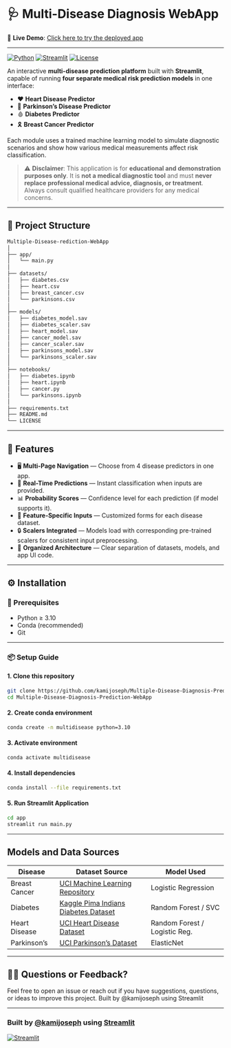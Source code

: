 # 🩺 Multi-Disease Diagnosis WebApp

🔗 **Live Demo**: [Click here to try the deployed app](https://your-deployed-app-link.streamlit.app/)

---

[![Python](https://img.shields.io/badge/Python-3.10+-blue.svg)](https://www.python.org/)
[![Streamlit](https://img.shields.io/badge/Built%20with-Streamlit-ff4b4b.svg)](https://streamlit.io/)
[![License](https://img.shields.io/badge/License-MIT-lightgrey.svg)](LICENSE)

An interactive **multi-disease prediction platform** built with **Streamlit**, capable of running **four separate medical risk prediction models** in one interface:

- ❤️ **Heart Disease Predictor**  
- 🧠 **Parkinson’s Disease Predictor**  
- 🩸 **Diabetes Predictor**  
- 🎗 **Breast Cancer Predictor**

Each module uses a trained machine learning model to simulate diagnostic scenarios and show how various medical measurements affect risk classification.

> ⚠️ **Disclaimer**: This application is for **educational and demonstration purposes only**. It is **not a medical diagnostic tool** and must **never replace professional medical advice, diagnosis, or treatment**. Always consult qualified healthcare providers for any medical concerns.

---

## 📁 Project Structure
```bash
Multiple-Disease-rediction-WebApp
│
├── app/
│   └── main.py
│
├── datasets/
│   ├── diabetes.csv
│   ├── heart.csv
│   ├── breast_cancer.csv
│   └── parkinsons.csv
│
├── models/
│   ├── diabetes_model.sav
│   ├── diabetes_scaler.sav
│   ├── heart_model.sav
│   ├── cancer_model.sav
│   ├── cancer_scaler.sav
│   ├── parkinsons_model.sav
│   └── parkinsons_scaler.sav
│
├── notebooks/
│   ├── diabetes.ipynb
│   ├── heart.ipynb
│   ├── cancer.py
│   └── parkinsons.ipynb
│
├── requirements.txt 
├── README.md
└── LICENSE
```

---

## 🚀 Features

- 🖥 **Multi-Page Navigation** — Choose from 4 disease predictors in one app.
- 🎯 **Real-Time Predictions** — Instant classification when inputs are provided.
- 📊 **Probability Scores** — Confidence level for each prediction (if model supports it).
- 🧩 **Feature-Specific Inputs** — Customized forms for each disease dataset.
- 🔒 **Scalers Integrated** — Models load with corresponding pre-trained scalers for consistent input preprocessing.
- 📂 **Organized Architecture** — Clear separation of datasets, models, and app UI code.

---

## ⚙️ Installation

### 🔐 Prerequisites
- Python ≥ 3.10
- Conda (recommended)
- Git

---

### 📦 Setup Guide

#### 1. Clone this repository
```bash
git clone https://github.com/kamijoseph/Multiple-Disease-Diagnosis-Prediction-WebApp.git
cd Multiple-Disease-Diagnosis-Prediction-WebApp

```
#### 2. Create conda environment
```bash
conda create -n multidisease python=3.10
```

#### 3. Activate environment
```bash
conda activate multidisease
```

#### 4. Install dependencies
```bash
conda install --file requirements.txt
```

#### 5. Run Streamlit Application
```bash
cd app
streamlit run main.py
```

---
## Models and Data Sources

| Disease       | Dataset Source                                                                                                      | Model Used                    |
| ------------- | ------------------------------------------------------------------------------------------------------------------- | ----------------------------- |
| Breast Cancer | [UCI Machine Learning Repository](https://archive.ics.uci.edu/ml/datasets/Breast+Cancer+Wisconsin+%28Diagnostic%29) | Logistic Regression           |
| Diabetes      | [Kaggle Pima Indians Diabetes Dataset](https://www.kaggle.com/datasets/uciml/pima-indians-diabetes-database)        | Random Forest / SVC           |
| Heart Disease | [UCI Heart Disease Dataset](https://archive.ics.uci.edu/ml/datasets/heart+Disease)                                  | Random Forest / Logistic Reg. |
| Parkinson’s   | [UCI Parkinson’s Dataset](https://archive.ics.uci.edu/ml/datasets/parkinsons)                                       | ElasticNet

---

## 🙋‍♂️ Questions or Feedback?

Feel free to open an issue or reach out if you have suggestions, questions, or ideas to improve this project.
Built by @kamijoseph using Streamlit

---

### Built by [@kamijoseph](https://github.com/kamijoseph) using [Streamlit](https://streamlit.io/)
[![Streamlit](https://static.streamlit.io/badges/streamlit_badge_black_white.svg)](https://diabetespredictor-ftfgefmpm9jxvr5uninjhz.streamlit.app/)